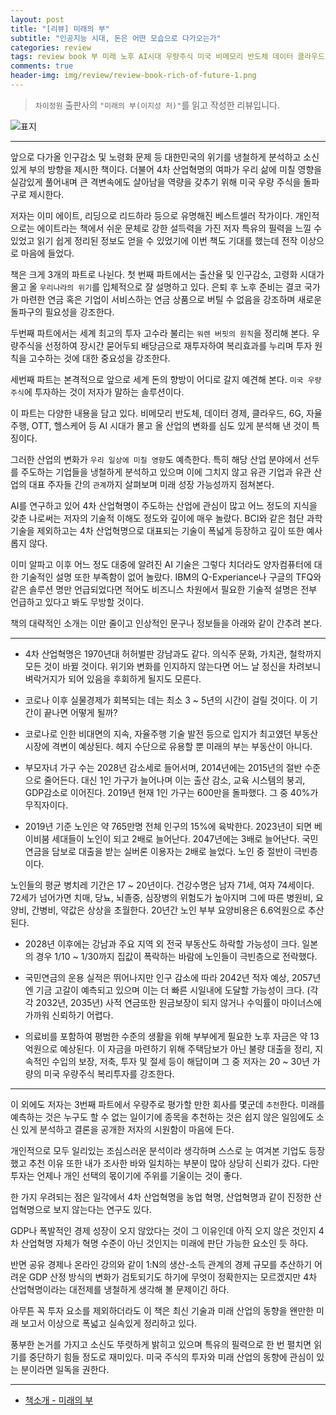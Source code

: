 ```yaml
---  
layout: post  
title: "[리뷰] 미래의 부"  
subtitle: "인공지능 시대, 돈은 어떤 모습으로 다가오는가"  
categories: review 
tags: review book 부 미래 노후 AI시대 우량주식 미국 비메모리 반도체 데이터 클라우드 자율주행 헬스케어 고령화 투자      
comments: true  
header-img: img/review/review-book-rich-of-future-1.png
---  
```

  
> `차이정원` 출판사의 `"미래의 부(이지성 저)"`를 읽고 작성한 리뷰입니다.  

![표지](https://theorydb.github.io/assets/img/review/review-book-rich-of-future-1.png)  

---

앞으로 다가올 인구감소 및 노령화 문제 등 대한민국의 위기를 냉철하게 분석하고 소신있게 부의 방향을 제시한 책이다. 더불어 4차 산업혁명의 여파가 우리 삶에 미칠 영향을 실감있게 풀어내며 큰 격변속에도 살아남을 역량을 갖추기 위해 미국 우량 주식을 돌파구로 제시한다.

저자는 이미 에이트, 리딩으로 리드하라 등으로 유명해진 베스트셀러 작가이다. 개인적으로는 에이트라는 책에서 쉬운 문체로 강한 설득력을 가진 저자 특유의 필력을 느낄 수 있었고 읽기 쉽게 정리된 정보도 얻을 수 있었기에 이번 책도 기대를 했는데 전작 이상으로 마음에 들었다. 

책은 크게 3개의 파트로 나뉜다. 첫 번째 파트에서는 출산율 및 인구감소, 고령화 시대가 몰고 올 `우리나라의 위기`를 입체적으로 잘 설명하고 있다. 은퇴 후 노후 준비는 결코 국가가 마련한 연금 혹은 기업이 서비스하는 연금 상품으로 버틸 수 없음을 강조하며 새로운 돌파구의 필요성을 강조한다.

두번째 파트에서는 세계 최고의 투자 고수라 불리는 `워렌 버핏의 원칙`을 정리해 본다. 우량주식을 선정하여 장시간 묻어두되 배당금으로 재투자하여 복리효과를 누리며 투자 원칙을 고수하는 것에 대한 중요성을 강조한다. 

세번째 파트는 본격적으로 앞으로 세계 돈의 향방이 어디로 갈지 예견해 본다. `미국 우량 주식`에 투자하는 것이 저자가 말하는 솔루션이다.

이 파트는 다양한 내용을 담고 있다. 비메모리 반도체, 데이터 경제, 클라우드, 6G, 자율주행, OTT, 헬스케어 등 AI 시대가 몰고 올 산업의 변화를 심도 있게 분석해 낸 것이 특징이다. 

그러한 산업의 변화가 `우리 일상에 미칠 영향`도 예측한다. 특히 해당 산업 분야에서 선두를 주도하는 기업들을 냉철하게 분석하고 있으며 이에 그치지 않고 유관 기업과 유관 산업의 대표 주자들 간의 `관계`까지 살펴보며 미래 성장 가능성까지 점쳐본다.

AI를 연구하고 있어 4차 산업혁명이 주도하는 산업에 관심이 많고 어느 정도의 지식을 갖춘 나로써는 저자의 기술적 이해도 정도와 깊이에 매우 놀랐다. BCI와 같은 첨단 과학 기술을 제외하고는 4차 산업혁명으로 대표되는 기술이 폭넓게 등장하고 깊이 또한 예사롭지 않다. 

이미 알파고 이후 어느 정도 대중에 알려진 AI 기술은 그렇다 치더라도 양자컴퓨터에 대한 기술적인 설명 또한 부족함이 없어 놀랐다. IBM의 Q-Experiance나 구글의 TFQ와 같은 솔루션 명만 언급되었다면 적어도 비즈니스 차원에서 필요한 기술적 설명은 전부 언급하고 있다고 봐도 무방할 것이다.

책의 대략적인 소개는 이만 줄이고 인상적인 문구나 정보들을 아래와 같이 간추려 본다.

---

* 4차 산업혁명은 1970년대 허허벌판 강남과도 같다. 의식주 문화, 가치관, 철학까지 모든 것이 바뀔 것이다. 위기와 변화를 인지하지 않는다면 어느 날 정신을 차려보니 벼락거지가 되어 있음을 후회하게 될지도 모른다. 

* 코로나 이후 실물경제가 회복되는 데는 최소 3 ~ 5년의 시간이 걸릴 것이다. 이 기간이 끝나면 어떻게 될까?

* 코로나로 인한 비대면의 지속, 자율주행 기술 발전 등으로 입지가 최고였던 부동산 시장에 격변이 예상된다. 헤지 수단으로 유용할 뿐 미래의 부는 부동산이 아니다. 

* 부모자녀 가구 수는 2028년 감소세로 들어서며, 2014년에는 2015년의 절반 수준으로 줄어든다. 대신 1인 가구가 늘어나며 이는 출산 감소, 교육 시스템의 붕괴, GDP감소로 이어진다. 2019년 현재 1인 가구는 600만을 돌파했다. 그 중 40%가 무직자이다. 

* 2019년 기준 노인은 약 765만명 전체 인구의 15%에 육박한다. 2023년이 되면 베이비붐 세대들이 노인이 되고 2배로 늘어난다. 2047년에는 3배로 늘어난다. 국민연금을 담보로 대출을 받는 실버론 이용자는 2배로 늘었다. 노인 중 절반이 극빈층이다. 

노인들의 평균 병치레 기간은 17 ~ 20년이다. 건강수명은 남자 71세, 여자 74세이다. 72세가 넘어가면 치매, 당뇨, 뇌졸중, 심장병의 위험도가 높아지며 그에 따른 병원비, 요양비, 간병비, 약값은 상상을 초월한다. 20년간 노인 부부 요양비용은 6.6억원으로 추산된다. 

* 2028년 이후에는 강남과 주요 지역 외 전국 부동산도 하락할 가능성이 크다. 일본의 경우 1/10 ~ 1/30까지 집값이 폭락하는 바람에 노인들이 극빈층으로 전락했다. 

* 국민연금의 운용 실적은 뛰어나지만 인구 감소에 따라 2042년 적자 예상, 2057년엔 기금 고갈이 예측되고 있으며 이는 더 빠른 시일내에 도달할 가능성이 크다. (각각 2032년, 2035년) 사적 연금또한 원금보장이 되지 않거나 수익률이 마이너스에 가까워 신뢰하기 어렵다. 

* 의료비를 포함하여 평범한 수준의 생활을 위해 부부에게 필요한 노후 자금은 약 13억원으로 예상된다. 이 자금을 마련하기 위해 주택담보가 아닌 불량 대출을 정리, 지속적인 수입의 보장, 저축, 투자 및 절세 등이 해답이며 그 중 저자는 20 ~ 30년 가량의 미국 우량주식 복리투자를 강조한다. 

---

이 외에도 저자는 3번째 파트에서 우량주로 평가할 만한 회사를 몇군데 `추천`한다. 미래를 예측하는 것은 누구도 할 수 없는 일이기에 종목을 추천하는 것은 쉽지 않은 일임에도 소신 있게 분석하고 결론을 공개한 저자의 시원함이 마음에 든다. 

개인적으로 모두 일리있는 조심스러운 분석이라 생각하며 스스로 눈 여겨본 기업도 등장했고 추천 이유 또한 내가 조사한 바와 일치하는 부분이 많아 상당히 신뢰가 갔다. 다만 투자는 언제나 개인 선택의 몫이기에 주위를 기울이는 것이 좋다.

한 가지 우려되는 점은 일각에서 4차 산업혁명을 농업 혁명, 산업혁명과 같이 진정한 산업혁명으로 보지 않는다는 연구도 있다. 

GDP나 폭발적인 경제 성장이 오지 않았다는 것이 그 이유인데 아직 오지 않은 것인지 4차 산업혁명 자체가 혁명 수준이 아닌 것인지는 미래에 판단 가능한 요소인 듯 하다. 

반면 공유 경제나 온라인 강의와 같이 1:N의 생산-소득 관계의 경제 규모를 추산하기 어려운 GDP 산정 방식의 변화가 검토되기도 하기에 무엇이 정확한지는 모르겠지만 4차 산업혁명이라는 대전제를 냉철하게 생각해 볼 문제이긴 하다. 

아무튼 꼭 투자 요소를 제외하더라도 이 책은 최신 기술과 미래 산업의 동향을 왠만한 미래 보고서 이상으로 폭넓고 실속있게 정리하고 있다. 

풍부한 논거를 가지고 소신도 뚜렷하게 밝히고 있으며 특유의 필력으로 한 번 펼치면 읽기를 중단하기 힘들 정도로 재미있다. 미국 주식의 투자와 미래 산업의 동향에 관심이 있는 분이라면 일독을 권한다.

---

* [책소개 - 미래의 부](http://www.yes24.com/Product/Goods/102831957)


